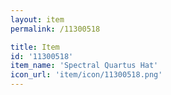 ```yaml
---
layout: item
permalink: /11300518

title: Item
id: '11300518'
item_name: 'Spectral Quartus Hat'
icon_url: 'item/icon/11300518.png'
---
```

